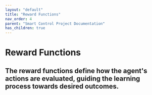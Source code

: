 ```yaml
---
layout: "default"
title: "Reward Functions"
nav_order: 4
parent: "Smart Control Project Documentation"
has_children: true
---
```


# Reward Functions

The reward functions define how the agent's actions are evaluated, guiding the learning process towards desired outcomes.
----